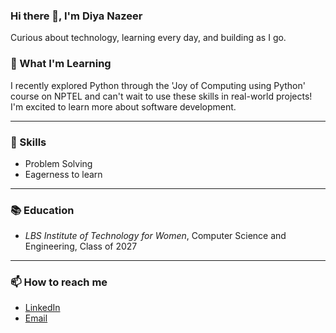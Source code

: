 ### Hi there 👋, I'm Diya Nazeer
Curious about technology, learning every day, and building as I go.


### 🌱 What I'm Learning
I recently explored Python through the 'Joy of Computing using Python' course on NPTEL and can't wait to use these skills in real-world projects! I'm excited to learn more about software development.

---

### 🌟 Skills
- Problem Solving
- Eagerness to learn

---

### 📚 Education
- *LBS Institute of Technology for Women*, Computer Science and Engineering, Class of 2027

---


### 📫 How to reach me
- [LinkedIn](linkedin.com/in/diyanazeer)
- [Email](diyanazeereng@gmail.com)
